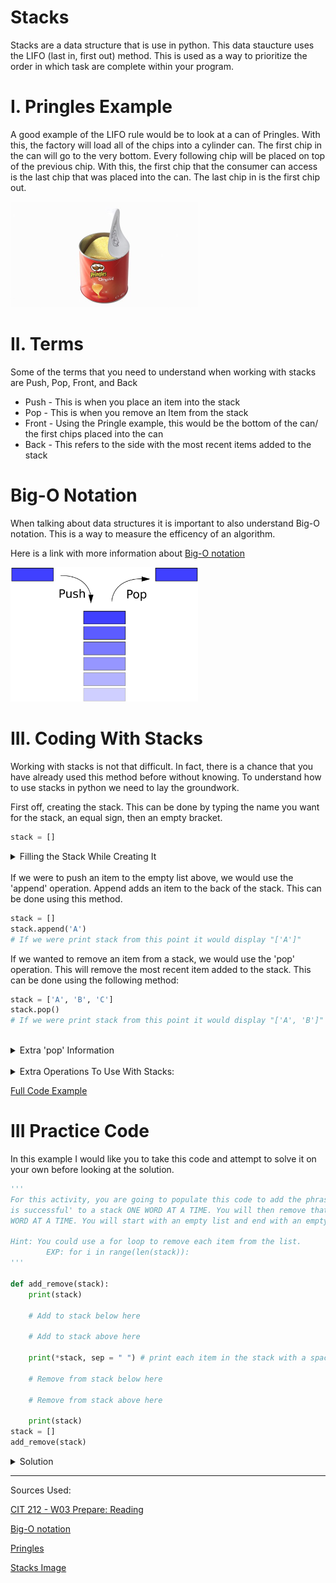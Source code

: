 # Stacks
Stacks are a data structure that is use in python. This data staucture uses the LIFO (last in, first out) method. This is used as a way to prioritize the order in which task are complete within your program. 

# I. Pringles Example
A good example of the LIFO rule would be to look at a can of Pringles. With this, the factory will load all of the chips into a cylinder can. The first chip in the can will go to the very bottom. Every following chip will be placed on top of the previous chip. With this, the first chip that the consumer can access is the last chip that was placed into the can. The last chip in is the first chip out. 

<img src="pringles.jpeg" alt="pringles" width="300" />

# II. Terms
Some of the terms that you need to understand when working with stacks are Push, Pop, Front, and Back

* Push - This is when you place an item into the stack
* Pop - This is when you remove an Item from the stack
* Front - Using the Pringle example, this would be the bottom of the can/ the first chips placed into the can
* Back - This refers to the side with the most recent items added to the stack

# Big-O Notation

When talking about data structures it is important to also understand Big-O notation. This is a way to measure the efficency of an algorithm. 

Here is a link with more information about [Big-O notation](https://www.freecodecamp.org/news/big-o-notation-why-it-matters-and-why-it-doesnt-1674cfa8a23c/)

<img src="terms.jpeg" alt="terms" width= "300"/>

# III. Coding With Stacks
Working with stacks is not that difficult. In fact, there is a chance that you have already used this method before without knowing. To understand how to use stacks in python we need to lay the groundwork. 

First off, creating the stack. This can be done by typing the name you want for the stack, an equal sign, then an empty bracket.

``` python
stack = []
```

</details>

<details>
<summary>Filling the Stack While Creating It</summary>

You could also fill the stack from here like so:

``` python
stack = ['A', 'B', 'C']
```

In this example, 'A' would be the Front of the stack with 'C' as the Back.
</details>
<br />
If we were to push an item to the empty list above, we would use the 'append' operation. Append adds an item to the back of the stack. This can be done using this method.

``` python
stack = []
stack.append('A')
# If we were print stack from this point it would display "['A']"
```
If we wanted to remove an item from a stack, we would use the 'pop' operation. This will remove the most recent item added to the stack. This can be done using the following method:
``` python
stack = ['A', 'B', 'C']
stack.pop()
# If we were print stack from this point it would display "['A', 'B']"
```

<br />
<details>
<summary>Extra 'pop' Information</summary>

Note: You can also place a number inside the parenthesis to remove the item in that spot
``` python
stack = ['A', 'B', 'C']
# stack = [0, 1, 2]
stack.pop(1)
# If we were print stack from this point it would display "['A', 'C']"
```
</details>
<br />
<details>
<summary>Extra Operations To Use With Stacks:</summary>

``` python
stack = ['A', 'B', 'C']
len(stack) # This will return the number of items in the stack.

for i in stack: 
    print(i) #This will iterate through each item in the stack individually 

stack.clear() # This will remove all items from the stack
```
</details>

[Full Code Example](stacks.py)
<br />
# III Practice Code
In this example I would like you to take this code and attempt to solve it on your own before looking at the solution. 

``` python
'''
For this activity, you are going to populate this code to add the phrase 'This code 
is successful' to a stack ONE WORD AT A TIME. You will then remove that phrase ONE
WORD AT A TIME. You will start with an empty list and end with an empty list.

Hint: You could use a for loop to remove each item from the list. 
        EXP: for i in range(len(stack)):
'''

def add_remove(stack):
    print(stack)

    # Add to stack below here
    
    # Add to stack above here

    print(*stack, sep = " ") # print each item in the stack with a space between

    # Remove from stack below here
    
    # Remove from stack above here

    print(stack)
stack = []
add_remove(stack)

```


<details>
<summary>Solution</summary>

Note: This is not the only solution. You may have done this differently. As long as you followed all of the criteria, that is okay. 

In this solution you can see that I added each item to the stack one at a time using the append function. When you do not already have a list of the items (and the items being added are a small number like this), this is one of the best ways to place each item in the stack. 

When I was removing the items from the stack, you can see that I used a for loop. In this specific example I used 'for i in range(len(stack)):' This made it so that the for loop would count the number of items in the stack and run the loop that number of times. Each time it ran I removed the item at the back of the list until there were no more items left. I also added a print statement so you can see the sentence get shorter every time it runs.

``` python
'''
Creator: Dexter Davenport
CSE 212
June 30, 2022
'''
'''
For this activity, you are going to populate this code to add the phrase 'This code 
is successful' to a stack ONE WORD AT A TIME. You will then remove that phrase ONE
WORD AT A TIME. You will start with an empty list and end with an empty list. 

Hint: You could use a for loop to remove each item from the list. 
        EXP: for i in range(len(stack)):
'''

def add_remove(stack):
    print(stack) # confirm that the stack is empty

    stack.append('This')
    stack.append('code')
    stack.append('is')
    stack.append('successful')

    print(*stack, sep = " ") # print each item in the stack with a space between

    for i in range(len(stack)): # 'for i in stack:' does not work, you must use a range if using a for loop in this example
        stack.pop()
        print(*stack, sep = " ")

    print(stack) # confirm that the stack is empty

stack = [] # create the empty stack to pass into the function
add_remove(stack)
```
</details>




----------
Sources Used:

[CIT 212 - W03 Prepare: Reading](https://byui-cse.github.io/cse212-course/lesson03/03-prepare.html#1.4)

[Big-O notation](https://www.freecodecamp.org/news/big-o-notation-why-it-matters-and-why-it-doesnt-1674cfa8a23c/)

[Pringles](https://p.turbosquid.com/ts-thumb/Zk/I5lyY1/ix/open_pringles_original_potato_chips_small_can_360/jpg/1633470052/600x600/turn_fit_q87/725646f9af3dac2f58fefe82ce81331341809af1/open_pringles_original_potato_chips_small_can_360-1.jpg)

[Stacks Image](https://upload.wikimedia.org/wikipedia/commons/thumb/2/29/Data_stack.svg/2000px-Data_stack.svg.png)